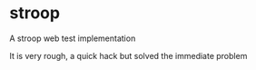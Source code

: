 # stroop
A stroop web test implementation

It is very rough, a quick hack but solved the immediate problem

